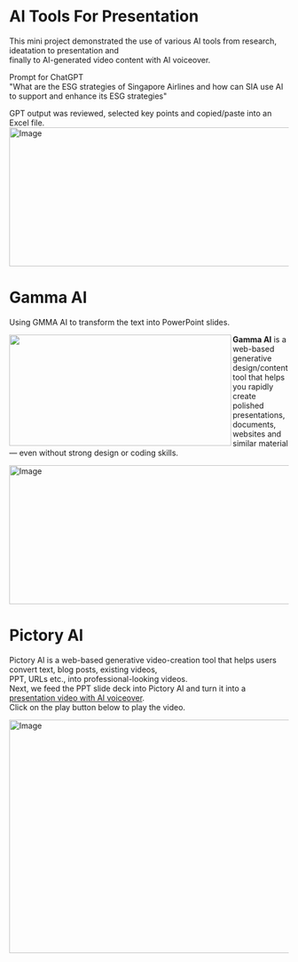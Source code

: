 # AI Tools For Presentation  

This mini project demonstrated the use of various AI tools from research, ideatation to presentation and  
finally to AI-generated video content with AI voiceover.  

Prompt for ChatGPT  
"What are the ESG strategies of Singapore Airlines and how can SIA use AI to support and enhance its ESG strategies"  

GPT output was reviewed, selected key points and copied/paste into an Excel file.  
<img width="600" height="250" alt="Image" src="https://github.com/user-attachments/assets/81a11833-5381-4db0-868d-b844129cb924" />  

# Gamma AI  
Using GMMA AI to transform the text into PowerPoint slides.   

<p>
  <img align="left" width="400" height="200" src="https://github.com/user-attachments/assets/e4c4936f-628b-4ec9-90a4-6b064f8d1014" />
  <strong>Gamma AI</strong> is a web-based generative design/content tool 
  that helps you rapidly create polished presentations, documents, websites and similar material — even without strong design or coding skills.
</p>


<img width="600" height="250" alt="Image" src="https://github.com/user-attachments/assets/b1fcaa80-4b5f-40de-b8e6-eb0230e8cead" />

# Pictory AI  
Pictory AI is a web-based generative video-creation tool that helps users convert text, blog posts, existing videos,  
PPT, URLs etc., into professional-looking videos.  
Next, we feed the PPT slide deck into Pictory AI and turn it into a [presentation video with AI voiceover](https://youtu.be/awaL1CuURJk).  
Click on the play button below to play the video.

[<img width="600" height="420" alt="Image" src="https://github.com/user-attachments/assets/3151205e-988e-42ce-bb6d-0bd7b559fdea" />](https://youtu.be/awaL1CuURJk)


